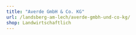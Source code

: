 ```yaml
---
title: "Averde GmbH & Co. KG"
url: /landsberg-am-lech/averde-gmbh-und-co-kg/
shop: Landwirtschaftlich
---
```

